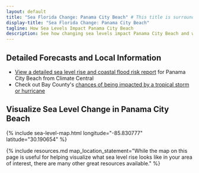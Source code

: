 ```yaml
---
layout: default
title: "Sea Florida Change: Panama City Beach" # This title is surrounded by quotation marks as it contains a colon.
display-title: "Sea Florida Change: Panama City Beach"
tagline: How Sea Levels Impact Panama City Beach
description: See how changing sea levels impact Panama City Beach and what its future holds.
---
```


## Detailed Forecasts and Local Information

 - [View a detailed sea level rise and coastal flood risk report](/downloads/panama-city-beach/local-report-from-climate-central.pdf) for Panama City Beach from Climate Central
 - Check out Bay County's [chances of being impacted by a tropical storm or hurricane](https://tropical.colostate.edu/resources.html)

## Visualize Sea Level Change in Panama City Beach

{% include sea-level-map.html longitude="-85.830777" latitude="30.190654" %}

{% include resources.md map_location_statement="While the map on this page is useful for helping visualize what sea level rise looks like in your area of interest, there are many other great resources available." %}